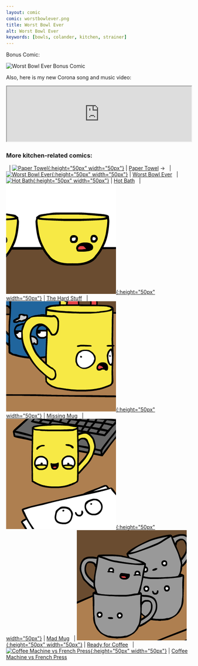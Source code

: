 ```yaml
---
layout: comic
comic: worstbowlever.png
title: Worst Bowl Ever
alt: Worst Bowl Ever
keywords: [bowls, colander, kitchen, strainer]
---
```


Bonus Comic:

![Worst Bowl Ever Bonus Comic](/images/worstbowlever_bonus.png)


Also, here is my new Corona song and music video:

<iframe class="center" width="100%" src="https://www.youtube.com/embed/DU6ObLRuz74" allowfullscreen="allowfullscreen" seamless="seamless"></iframe>

### More kitchen-related comics:

&nbsp; | [![Paper Towel](/thumbs/papertowel.png){:height="50px" width="50px"}](https://lolnein.com/2017/04/25/papertowel/) | [Paper Towel](https://lolnein.com/2017/04/25/papertowel/)
&rarr; &nbsp; | [![Worst Bowl Ever](/thumbs/worstbowlever.png){:height="50px" width="50px"}](https://lolnein.com/2018/08/02/worstbowlever/) | [Worst Bowl Ever](https://lolnein.com/2018/08/02/worstbowlever/)
&nbsp; | [![Hot Bath](/thumbs/hotbath.png){:height="50px" width="50px"}](https://lolnein.com/2019/04/29/hotbath/) | [Hot Bath](https://lolnein.com/2019/04/29/hotbath/)
&nbsp; | [![The Hard Stuff](/thumbs/thehardstuff.png){:height="50px" width="50px"}](https://lolnein.com/2019/08/31/thehardstuff/) | [The Hard Stuff](https://lolnein.com/2019/08/31/thehardstuff/)
&nbsp; | [![Missing Mug](/thumbs/missingmug.png){:height="50px" width="50px"}](https://lolnein.com/2019/09/11/missingmug/) | [Missing Mug](https://lolnein.com/2019/09/11/missingmug/)
&nbsp; | [![Mad Mug](/thumbs/madmug.png){:height="50px" width="50px"}](https://lolnein.com/2019/11/11/madmug/) | [Mad Mug](https://lolnein.com/2019/11/11/madmug/)
&nbsp; | [![Ready for Coffee](/thumbs/readyforcoffee.png){:height="50px" width="50px"}](https://lolnein.com/2020/01/20/readyforcoffee/) | [Ready for Coffee](https://lolnein.com/2020/01/20/readyforcoffee/)
&nbsp; | [![Coffee Machine vs French Press](/thumbs/coffeemachinevsfrenchpress.png){:height="50px" width="50px"}](https://lolnein.com/2019/10/29/coffeemachinevsfrenchpress/) | [Coffee Machine vs French Press](https://lolnein.com/2019/10/29/coffeemachinevsfrenchpress/)
